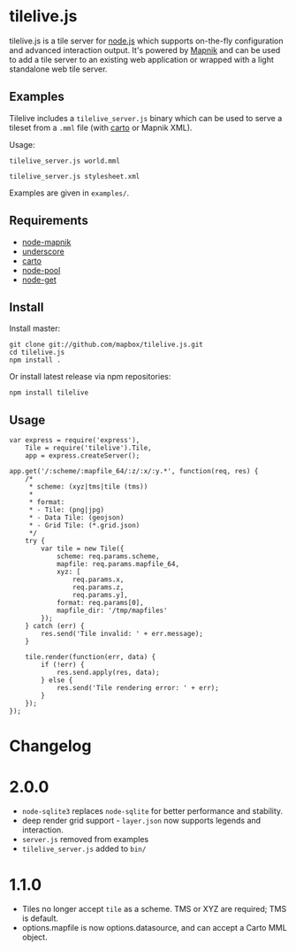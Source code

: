 # tilelive.js

tilelive.js is a tile server for [node.js](http://nodejs.org/) which supports on-the-fly
configuration and advanced interaction output. It's powered by [Mapnik](http://mapnik.org/) and
can be used to add a tile server to an existing web application or wrapped with
a light standalone web tile server.

## Examples

Tilelive includes a `tilelive_server.js` binary which can be used to serve a tileset from a `.mml` file (with [carto](https://github.com/mapbox/carto) or Mapnik XML).

Usage:

    tilelive_server.js world.mml

    tilelive_server.js stylesheet.xml

Examples are given in `examples/`.

## Requirements

- [node-mapnik](https://github.com/mapnik/node-mapnik)
- [underscore](https://github.com/documentcloud/underscore)
- [carto](https://github.com/mapbox/carto)
- [node-pool](https://github.com/coopernurse/node-pool)
- [node-get](https://github.com/tmcw/node-get)

## Install

Install master:

    git clone git://github.com/mapbox/tilelive.js.git
    cd tilelive.js
    npm install .

Or install latest release via npm repositories:

    npm install tilelive

## Usage

    var express = require('express'),
        Tile = require('tilelive').Tile,
        app = express.createServer();

    app.get('/:scheme/:mapfile_64/:z/:x/:y.*', function(req, res) {
        /*
         * scheme: (xyz|tms|tile (tms))
         *
         * format:
         * - Tile: (png|jpg)
         * - Data Tile: (geojson)
         * - Grid Tile: (*.grid.json)
         */
        try {
            var tile = new Tile({
                scheme: req.params.scheme,
                mapfile: req.params.mapfile_64,
                xyz: [
                    req.params.x,
                    req.params.z,
                    req.params.y],
                format: req.params[0],
                mapfile_dir: '/tmp/mapfiles'
            });
        } catch (err) {
            res.send('Tile invalid: ' + err.message);
        }

        tile.render(function(err, data) {
            if (!err) {
                res.send.apply(res, data);
            } else {
                res.send('Tile rendering error: ' + err);
            }
        });
    });

# Changelog

# 2.0.0

* `node-sqlite3` replaces `node-sqlite` for better performance and stability.
* deep render grid support - `layer.json` now supports legends and interaction.
* `server.js` removed from examples
* `tilelive_server.js` added to `bin/`

# 1.1.0

* Tiles no longer accept `tile` as a scheme. TMS or XYZ are required; TMS is default.
* options.mapfile is now options.datasource, and can accept a Carto MML object.

[^1]: http://nodejs.org/
[^2]: http://mapnik.org/
